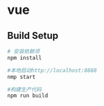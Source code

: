 # vue

## Build Setup

``` bash
# 安装依赖项
npm install

#本地启动http://localhost:8888
nmp start

#构建生产代码
npm run build

```
